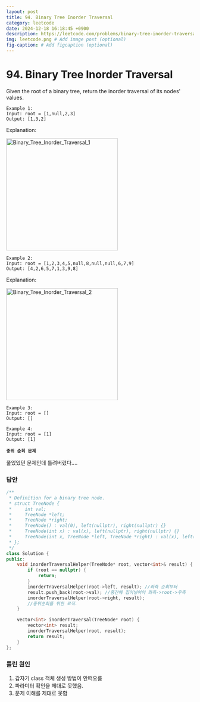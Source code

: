 ```yaml
---
layout: post
title: 94. Binary Tree Inorder Traversal
category: leetcode
date: 2024-12-18 16:18:45 +0900
description: https://leetcode.com/problems/binary-tree-inorder-traversal/description/
img: leetcode.png # Add image post (optional)
fig-caption: # Add figcaption (optional)
---
```


            
# 94. Binary Tree Inorder Traversal

Given the root of a binary tree, return the inorder traversal of its nodes' values.

 
```
Example 1:
Input: root = [1,null,2,3]
Output: [1,3,2]
```
Explanation:

<img src="../imgs/Binary_Tree_Inorder_Traversal_1.png" alt="Binary_Tree_Inorder_Traversal_1" width="300"/>

<br>

```
Example 2:
Input: root = [1,2,3,4,5,null,8,null,null,6,7,9]
Output: [4,2,6,5,7,1,3,9,8]
```
Explanation:

<img src="../imgs/Binary_Tree_Inorder_Traversal_2.png" alt="Binary_Tree_Inorder_Traversal_2" width="300"/>

<br>

```
Example 3:
Input: root = []
Output: []
```

```
Example 4:
Input: root = [1]
Output: [1]
```

**`중위 순회 문제`**

풀었었던 문제인데 틀려버렸다....

### 답안

```cpp
/**
 * Definition for a binary tree node.
 * struct TreeNode {
 *     int val;
 *     TreeNode *left;
 *     TreeNode *right;
 *     TreeNode() : val(0), left(nullptr), right(nullptr) {}
 *     TreeNode(int x) : val(x), left(nullptr), right(nullptr) {}
 *     TreeNode(int x, TreeNode *left, TreeNode *right) : val(x), left(left), right(right) {}
 * };
 */
class Solution {
public:
    void inorderTraversalHelper(TreeNode* root, vector<int>& result) {
        if (root == nullptr) {
            return;
        }
        inorderTraversalHelper(root->left, result); //좌측 순회부터
        result.push_back(root->val); //중간에 집어넣어야 좌측->root->우측 
        inorderTraversalHelper(root->right, result);
        //중위순회를 위한 로직.
    }

    vector<int> inorderTraversal(TreeNode* root) {
        vector<int> result;
        inorderTraversalHelper(root, result);
        return result;
    }
};
```

### 틀린 원인

1. 갑자기 class 객체 생성 방법이 안떠오름
2. 파라미터 확인을 제대로 못했음. 
3. 문제 이해를 제대로 못함
